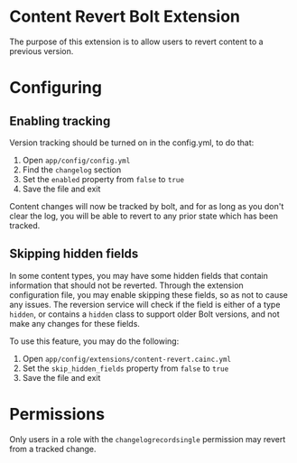 Content Revert Bolt Extension
=============================

The purpose of this extension is to allow users to revert content to a previous version.

Configuring
===========

Enabling tracking
-----------------

Version tracking should be turned on in the config.yml, to do that:

 1. Open `app/config/config.yml`
 2. Find the `changelog` section
 3. Set the `enabled` property from `false` to `true`
 4. Save the file and exit

Content changes will now be tracked by bolt, and for as long as you don't clear the log, you
will be able to revert to any prior state which has been tracked.

Skipping hidden fields
----------------------

In some content types, you may have some hidden fields that contain information that should not
be reverted.  Through the extension configuration file, you may enable skipping these fields, so
as not to cause any issues.  The reversion service will check if the field is either of a type
`hidden`, or contains a `hidden` class to support older Bolt versions, and not make any changes
for these fields.

To use this feature, you may do the following:

 1. Open `app/config/extensions/content-revert.cainc.yml`
 2. Set the `skip_hidden_fields` property from `false` to `true`
 3. Save the file and exit

Permissions
===========

Only users in a role with the `changelogrecordsingle` permission may revert from a tracked change.
